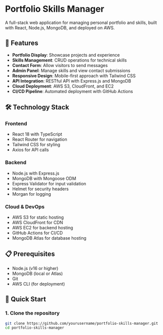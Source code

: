 # Portfolio Skills Manager

A full-stack web application for managing personal portfolio and skills, built with React, Node.js, MongoDB, and deployed on AWS.

## 🚀 Features

- **Portfolio Display**: Showcase projects and experience
- **Skills Management**: CRUD operations for technical skills
- **Contact Form**: Allow visitors to send messages
- **Admin Panel**: Manage skills and view contact submissions
- **Responsive Design**: Mobile-first approach with Tailwind CSS
- **API Integration**: RESTful API with Express.js and MongoDB
- **Cloud Deployment**: AWS S3, CloudFront, and EC2
- **CI/CD Pipeline**: Automated deployment with GitHub Actions

## 🛠️ Technology Stack

### Frontend
- React 18 with TypeScript
- React Router for navigation
- Tailwind CSS for styling
- Axios for API calls

### Backend
- Node.js with Express.js
- MongoDB with Mongoose ODM
- Express Validator for input validation
- Helmet for security headers
- Morgan for logging

### Cloud & DevOps
- AWS S3 for static hosting
- AWS CloudFront for CDN
- AWS EC2 for backend hosting
- GitHub Actions for CI/CD
- MongoDB Atlas for database hosting

## 📋 Prerequisites

- Node.js (v16 or higher)
- MongoDB (local or Atlas)
- Git
- AWS CLI (for deployment)

## 🚀 Quick Start

### 1. Clone the repository
```bash
git clone https://github.com/yourusername/portfolio-skills-manager.git
cd portfolio-skills-manager